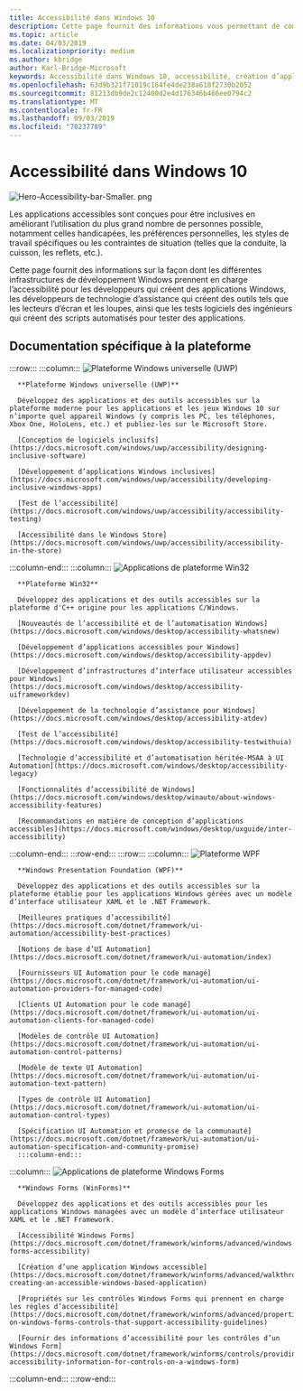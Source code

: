 ```yaml
---
title: Accessibilité dans Windows 10
description: Cette page fournit des informations vous permettant de commencer à développer des applications Windows accessibles.
ms.topic: article
ms.date: 04/03/2019
ms.localizationpriority: medium
ms.author: kbridge
author: Karl-Bridge-Microsoft
keywords: Accessibilité dans Windows 10, accessibilité, création d’applications Win32 accessibles, création d’applications UWP accessibles, création d’applications WPF accessibles, création d’applications WinForms accessibles
ms.openlocfilehash: 63d9b321f71019c164fe4de238a618f2730b2052
ms.sourcegitcommit: 81213db9de2c12400d2e4d176346b466ee0794c2
ms.translationtype: MT
ms.contentlocale: fr-FR
ms.lasthandoff: 09/03/2019
ms.locfileid: "70237789"
---
```

# <a name="accessibility-in-windows-10"></a>Accessibilité dans Windows 10

![Hero-Accessibility-bar-Smaller. png](images/hero-accessibility-bar-smaller.png)

Les applications accessibles sont conçues pour être inclusives en améliorant l’utilisation du plus grand nombre de personnes possible, notamment celles handicapées, les préférences personnelles, les styles de travail spécifiques ou les contraintes de situation (telles que la conduite, la cuisson, les reflets, etc.).

Cette page fournit des informations sur la façon dont les différentes infrastructures de développement Windows prennent en charge l’accessibilité pour les développeurs qui créent des applications Windows, les développeurs de technologie d’assistance qui créent des outils tels que les lecteurs d’écran et les loupes, ainsi que les tests logiciels des ingénieurs qui créent des scripts automatisés pour tester des applications.

## <a name="platform-specific-documentation"></a>Documentation spécifique à la plateforme

:::row:::
   :::column:::
      ![Plateforme Windows universelle (UWP)](images/platform-uwp.png)

      **Plateforme Windows universelle (UWP)**

      Développez des applications et des outils accessibles sur la plateforme moderne pour les applications et les jeux Windows 10 sur n’importe quel appareil Windows (y compris les PC, les téléphones, Xbox One, HoloLens, etc.) et publiez-les sur le Microsoft Store.

      [Conception de logiciels inclusifs](https://docs.microsoft.com/windows/uwp/accessibility/designing-inclusive-software)

      [Développement d’applications Windows inclusives](https://docs.microsoft.com/windows/uwp/accessibility/developing-inclusive-windows-apps)

      [Test de l’accessibilité](https://docs.microsoft.com/windows/uwp/accessibility/accessibility-testing)

      [Accessibilité dans le Windows Store](https://docs.microsoft.com/windows/uwp/accessibility/accessibility-in-the-store)
   :::column-end:::
   :::column:::
      ![Applications de plateforme Win32](images/platform-win32.png)

      **Plateforme Win32**

      Développez des applications et des outils accessibles sur la plateforme d'C++ origine pour les applications C/Windows.

      [Nouveautés de l’accessibilité et de l’automatisation Windows](https://docs.microsoft.com/windows/desktop/accessibility-whatsnew)

      [Développement d’applications accessibles pour Windows](https://docs.microsoft.com/windows/desktop/accessibility-appdev)

      [Développement d’infrastructures d’interface utilisateur accessibles pour Windows](https://docs.microsoft.com/windows/desktop/accessibility-uiframeworkdev)

      [Développement de la technologie d’assistance pour Windows](https://docs.microsoft.com/windows/desktop/accessibility-atdev)

      [Test de l’accessibilité](https://docs.microsoft.com/windows/desktop/accessibility-testwithuia)

      [Technologie d’accessibilité et d’automatisation héritée-MSAA à UI Automation](https://docs.microsoft.com/windows/desktop/accessibility-legacy)

      [Fonctionnalités d’accessibilité de Windows](https://docs.microsoft.com/windows/desktop/winauto/about-windows-accessibility-features)

      [Recommandations en matière de conception d’applications accessibles](https://docs.microsoft.com/windows/desktop/uxguide/inter-accessibility)
   :::column-end:::
:::row-end:::
:::row:::
   :::column:::
      ![Plateforme WPF](images/platform-wpf.png)

      **Windows Presentation Foundation (WPF)**

      Développez des applications et des outils accessibles sur la plateforme établie pour les applications Windows gérées avec un modèle d’interface utilisateur XAML et le .NET Framework.

      [Meilleures pratiques d’accessibilité](https://docs.microsoft.com/dotnet/framework/ui-automation/accessibility-best-practices)

      [Notions de base d’UI Automation](https://docs.microsoft.com/dotnet/framework/ui-automation/index)

      [Fournisseurs UI Automation pour le code managé](https://docs.microsoft.com/dotnet/framework/ui-automation/ui-automation-providers-for-managed-code)

      [Clients UI Automation pour le code managé](https://docs.microsoft.com/dotnet/framework/ui-automation/ui-automation-clients-for-managed-code)

      [Modèles de contrôle UI Automation](https://docs.microsoft.com/dotnet/framework/ui-automation/ui-automation-control-patterns)

      [Modèle de texte UI Automation](https://docs.microsoft.com/dotnet/framework/ui-automation/ui-automation-text-pattern)

      [Types de contrôle UI Automation](https://docs.microsoft.com/dotnet/framework/ui-automation/ui-automation-control-types)

      [Spécification UI Automation et promesse de la communauté](https://docs.microsoft.com/dotnet/framework/ui-automation/ui-automation-specification-and-community-promise)
      :::column-end:::
   :::column:::
      ![Applications de plateforme Windows Forms](images/platform-winforms.png)

      **Windows Forms (WinForms)**

      Développez des applications et des outils accessibles pour les applications Windows managées avec un modèle d’interface utilisateur XAML et le .NET Framework.

      [Accessibilité Windows Forms](https://docs.microsoft.com/dotnet/framework/winforms/advanced/windows-forms-accessibility)

      [Création d’une application Windows accessible](https://docs.microsoft.com/dotnet/framework/winforms/advanced/walkthrough-creating-an-accessible-windows-based-application)

      [Propriétés sur les contrôles Windows Forms qui prennent en charge les règles d’accessibilité](https://docs.microsoft.com/dotnet/framework/winforms/advanced/properties-on-windows-forms-controls-that-support-accessibility-guidelines)

      [Fournir des informations d’accessibilité pour les contrôles d’un Windows Form](https://docs.microsoft.com/dotnet/framework/winforms/controls/providing-accessibility-information-for-controls-on-a-windows-form)
   :::column-end:::
:::row-end:::
